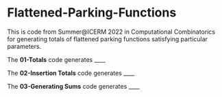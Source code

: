 # Flattened-Parking-Functions
This is code from Summer@ICERM 2022 in Computational Combinatorics for generating totals of flattened parking functions satisfying particular parameters. 

The **01-Totals** code generates ____

The **02-Insertion Totals** code generates ____

The **03-Generating Sums** code generates ____
